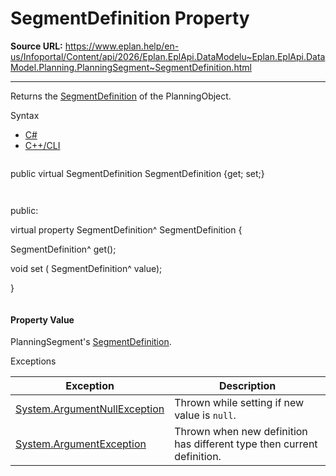 # SegmentDefinition Property

**Source URL:** https://www.eplan.help/en-us/Infoportal/Content/api/2026/Eplan.EplApi.DataModelu~Eplan.EplApi.DataModel.Planning.PlanningSegment~SegmentDefinition.html

---

Returns the [SegmentDefinition](Eplan.EplApi.DataModelu~Eplan.EplApi.DataModel.Planning.SegmentDefinition.html) of the PlanningObject.

Syntax

- [C#](#i-syntax-CS)
- [C++/CLI](#i-syntax-CPP2005)

```
```
public virtual SegmentDefinition SegmentDefinition {get; set;}
```
```

```
```
public:

virtual property SegmentDefinition^ SegmentDefinition {

   SegmentDefinition^ get();

   void set (    SegmentDefinition^ value);

}
```
```

#### Property Value

PlanningSegment's [SegmentDefinition](Eplan.EplApi.DataModelu~Eplan.EplApi.DataModel.Planning.SegmentDefinition.html).

Exceptions

| Exception | Description |
| --- | --- |
| [System.ArgumentNullException](#) | Thrown while setting if new value is `null`. |
| [System.ArgumentException](#) | Thrown when new definition has different type then current definition. |
